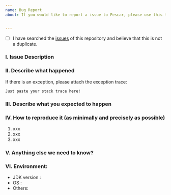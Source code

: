 ```yaml
---
name: Bug Report
about: If you would like to report a issue to Fescar, please use this template.


---
```


- [ ] I have searched the [issues](https://github.com/alibaba/fescar/issues) of this repository and believe that this is not a duplicate.

### Ⅰ. Issue Description


### Ⅱ. Describe what happened

  If there is an exception, please attach the exception trace:

```
Just paste your stack trace here!
```


### Ⅲ. Describe what you expected to happen


### Ⅳ. How to reproduce it (as minimally and precisely as possible)

1. xxx
2. xxx
3. xxx

### Ⅴ. Anything else we need to know?


### Ⅵ. Environment:

- JDK version :
- OS :
- Others: